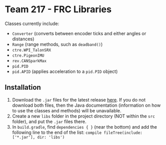# Team 217 - FRC Libraries

Classes currently include:
- `Converter` (converts between encoder ticks and either angles or distances)
- `Range` (range methods, such as `deadband()`)
- `ctre.WPI_TalonSRX`
- `ctre.PigeonIMU`
- `rev.CANSparkMax`
- `pid.PID`
- `pid.APID` (applies acceleration to a `pid.PID` object)

## Installation
1) Download the `.jar` files for the latest release [here](https://github.com/Team217/FRC-217-Libraries/releases). If you do not download both files, then the Java documentation (information on how to use the classes and methods) will be unavailable.
2) Create a new `libs` folder in the project directory (NOT within the `src` folder), and put the `.jar` files there.
3) In `build.gradle`, find `dependencies { }` (near the bottom) and add the following line to the end of the list: `compile fileTree(include: ['*.jar'], dir: 'libs')`
